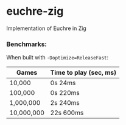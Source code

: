 # euchre-zig
Implementation of Euchre in Zig


### Benchmarks:

When built with `-Doptimize=ReleaseFast`:

|    Games   | Time to play (sec, ms) |
|  --------  |  ----------------  |
|  10,000    |        0s 24ms       |
|  100,000   |        0s 220ms       |
|  1,000,000   |        2s 240ms       |
|  10,000,000 |        22s 600ms      |